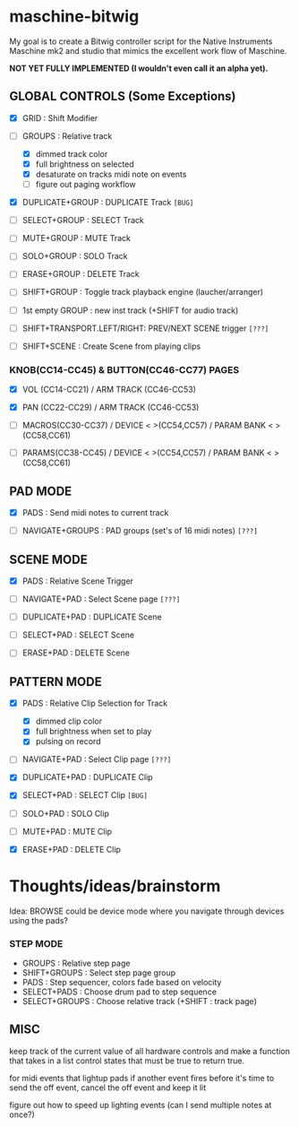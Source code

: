 maschine-bitwig
====================

My goal is to create a Bitwig controller script for the Native Instruments Maschine mk2 and studio that mimics the excellent work flow of Maschine.

**NOT YET FULLY IMPLEMENTED (I wouldn't even call it an alpha yet).**

## GLOBAL CONTROLS (Some Exceptions)
- [x] GRID            : Shift Modifier
- [ ] GROUPS          : Relative track
    - [x] dimmed track color
    - [x] full brightness on selected
    - [x] desaturate on tracks midi note on events
    - [ ] figure out paging workflow
- [x] DUPLICATE+GROUP : DUPLICATE Track `[BUG]`
- [ ] SELECT+GROUP    : SELECT Track
- [ ] MUTE+GROUP      : MUTE Track
- [ ] SOLO+GROUP      : SOLO Track
- [ ] ERASE+GROUP     : DELETE Track
- [ ] SHIFT+GROUP     : Toggle track playback engine (laucher/arranger)
- [ ] 1st empty GROUP : new inst track (+SHIFT for audio track)
- [ ] SHIFT+TRANSPORT.LEFT/RIGHT: PREV/NEXT SCENE trigger `[???]`
- [ ] SHIFT+SCENE     : Create Scene from playing clips


### KNOB(CC14-CC45) & BUTTON(CC46-CC77) PAGES
- [x] VOL   (CC14-CC21) / ARM TRACK (CC46-CC53)
- [x] PAN   (CC22-CC29) / ARM TRACK (CC46-CC53)
- [ ] MACROS(CC30-CC37) / DEVICE < >(CC54,CC57) / PARAM BANK < >(CC58,CC61)
- [ ] PARAMS(CC38-CC45) / DEVICE < >(CC54,CC57) / PARAM BANK < >(CC58,CC61)


## PAD MODE
- [x] PADS            : Send midi notes to current track
- [ ] NAVIGATE+GROUPS : PAD groups (set's of 16 midi notes) `[???]`


## SCENE MODE
- [x] PADS          : Relative Scene Trigger
- [ ] NAVIGATE+PAD  : Select Scene page `[???]`
- [ ] DUPLICATE+PAD : DUPLICATE Scene
- [ ] SELECT+PAD    : SELECT Scene
- [ ] ERASE+PAD     : DELETE Scene


## PATTERN MODE
- [x] PADS          : Relative Clip Selection for Track 
    - [x] dimmed clip color
    - [x] full brightness when set to play
    - [x] pulsing on record
- [ ] NAVIGATE+PAD  : Select Clip page `[???]`
- [x] DUPLICATE+PAD : DUPLICATE Clip
- [x] SELECT+PAD    : SELECT Clip `[BUG]`
- [ ] SOLO+PAD      : SOLO Clip
- [ ] MUTE+PAD      : MUTE Clip
- [x] ERASE+PAD     : DELETE Clip


Thoughts/ideas/brainstorm
================================================

Idea: BROWSE could be device mode where you navigate through devices using the pads?

### STEP MODE 
- GROUPS        : Relative step page
- SHIFT+GROUPS  : Select step page group
- PADS          : Step sequencer, colors fade based on velocity
- SELECT+PADS   : Choose drum pad to step sequence
- SELECT+GROUPS : Choose relative track (+SHIFT : track page)


## MISC

keep track of the current value of all hardware controls and make a function that takes in a list control states that must be true to return true.

for midi events that lightup pads if another event fires before it's time to send the off event, cancel the off event and keep it lit

figure out how to speed up lighting events (can I send multiple notes at once?)